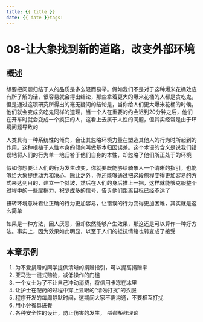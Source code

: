 ```yaml
---
title: {{ title }}
date: {{ date }}tags:
---
```

# 08-让大象找到新的道路，改变外部环境


## 概述

想要把问题归结于人的品质是多么轻而易举。假如我们不是对于这种爆米花桶效应有所了解的话，很容易就会得出结论，那些拿着更大的爆米花桶的人都是贪吃鬼，但是通过这项研究所得出的毫无疑问的结论是，当你给人们更大爆米花桶的时候，他们就会变成贪吃鬼同样的道理，当一个人在重要的约会迟到20分钟之后，他们在开车时就会变成一个疯狂的人，这看上去属于人性的问题，但其实经常是由于环境问题导致的

人类具有一种系统性的倾向，会让其忽略环境力量在塑造其他人的行为时所起到的作用。这种根植于人性本身的倾向叫做基本归因误差。这个术语的含义是说我们错误地将人们的行为单一地归咎于他们自身的本性，却忽略了他们所正处于的环境

假如你想要让人们的行为发生改变，你就要既能够给骑象人一个清晰的指引，也能够给大象提供动力和决心。除此之外，你还能够通过把这段旅程变得更加容易的方式来达到目的，建立一个斜坡，然后在人们的身后推上一把，这样就能够克服整个过程中的一些摩擦力，积少成多的信号，告诉他们距离目标已经不远了

扭转环境意味着让正确的行为更加容易，让错误的行为变得更加困难，其实就是这么简单

如果是一种方法，因人厌恶，但却依然能够产生效果，那这还是可以算作一种好方法。事实上，因为效果如此明显，以至于人们的抵抗情绪也转变成了接受

## 本章示例

1. 为不爱捐赠的同学提供清晰的捐赠指引，可以提高捐赠率
2. 亚马逊一键式购物，减低操作的门槛
3. 一个女士为了不让自己冲动消费，将信用卡冻在冰里
4. 让护士在配药的过程中穿上显眼的“请勿打扰”的衣服
5. 程序开发的每周静默时间，这期间大家不需沟通，不要相互打扰
6. 用小分餐具进餐
7. 各种安全性的设计，防止伤害的发生， *哈顿矩阵*理论
